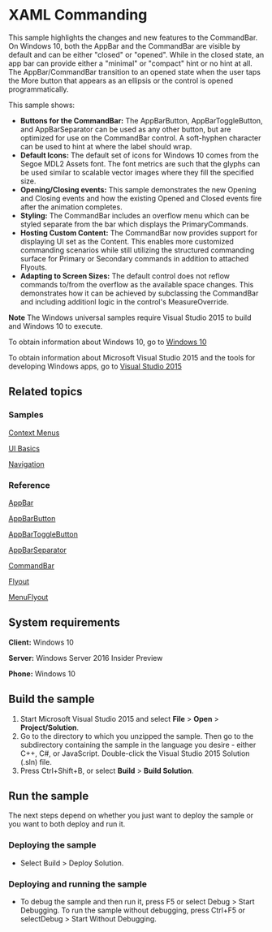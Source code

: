 # XAML Commanding

This sample highlights the changes and new features to the CommandBar.  On Windows 10, both the AppBar and the CommandBar are visible by default and can be either "closed" or "opened". While in the closed state, an app bar can provide either a "minimal" or "compact" hint or no hint at all.  The AppBar/CommandBar transition to an opened state when the user taps the More button that appears as an ellipsis or the control is opened programmatically. 

This sample shows:

- **Buttons for the CommandBar:** The AppBarButton, AppBarToggleButton, and AppBarSeparator can be used as any other button, but are optimized for use on the CommandBar control.  A soft-hyphen character can be used to hint at where the label should wrap. 
- **Default Icons:** The default set of icons for Windows 10 comes from the Segoe MDL2 Assets font.  The font metrics are such that the glyphs can be used similar to scalable vector images where they fill the specified size.
- **Opening/Closing events:** This sample demonstrates the new Opening and Closing events and how the existing Opened and Closed events fire after the animation completes.
- **Styling:** The CommandBar includes an overflow menu which can be styled separate from the bar which displays the PrimaryCommands.
- **Hosting Custom Content:** The CommandBar now provides support for displaying UI set as the Content.  This enables more customized commanding scenarios while still utilizing the structured commanding surface for Primary or Secondary commands in addition to attached Flyouts.
- **Adapting to Screen Sizes:** The default control does not reflow commands to/from the overflow as the available space changes.  This demonstrates how it can be achieved by subclassing the CommandBar and including additionl logic in the control's MeasureOverride.  

**Note** The Windows universal samples require Visual Studio 2015 to build and Windows 10 to execute.
 
To obtain information about Windows 10, go to [Windows 10](http://go.microsoft.com/fwlink/?LinkID=532421)

To obtain information about Microsoft Visual Studio 2015 and the tools for developing Windows apps, go to [Visual Studio 2015](http://go.microsoft.com/fwlink/?LinkID=532422)

## Related topics

### Samples

[Context Menus](/Samples/XamlContextMenu)

[UI Basics](/Samples/XamlUIBasics)

[Navigation](/Samples/XamlNavigation)

### Reference

<!-- Add links to related API -->

[AppBar](https://msdn.microsoft.com/library/windows/apps/windows.ui.xaml.controls.appbar.aspx)

[AppBarButton](https://msdn.microsoft.com/library/windows/apps/windows.ui.xaml.controls.appbarbutton.aspx)

[AppBarToggleButton](https://msdn.microsoft.com/library/windows/apps/windows.ui.xaml.controls.appbartogglebutton.aspx)

[AppBarSeparator](https://msdn.microsoft.com/library/windows/apps/windows.ui.xaml.controls.appbarseparator.aspx)

[CommandBar](https://msdn.microsoft.com/library/windows/apps/windows.ui.xaml.controls.commandbar.aspx)

[Flyout](https://msdn.microsoft.com/library/windows/apps/windows.ui.xaml.controls.flyout.aspx)

[MenuFlyout](https://msdn.microsoft.com/library/windows/apps/windows.ui.xaml.controls.menuflyout.aspx)

## System requirements

**Client:** Windows 10

**Server:** Windows Server 2016 Insider Preview

**Phone:**  Windows 10

## Build the sample

1. Start Microsoft Visual Studio 2015 and select **File** \> **Open** \> **Project/Solution**.
2. Go to the directory to which you unzipped the sample. Then go to the subdirectory containing the sample in the language you desire - either C++, C#, or JavaScript. Double-click the Visual Studio 2015 Solution (.sln) file. 
3. Press Ctrl+Shift+B, or select **Build** \> **Build Solution**. 

## Run the sample

The next steps depend on whether you just want to deploy the sample or you want to both deploy and run it.

### Deploying the sample

- Select Build > Deploy Solution. 

### Deploying and running the sample

- To debug the sample and then run it, press F5 or select Debug >  Start Debugging. To run the sample without debugging, press Ctrl+F5 or selectDebug > Start Without Debugging. 
